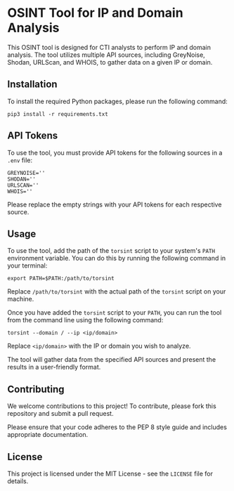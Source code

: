# OSINT Tool for IP and Domain Analysis

This OSINT tool is designed for CTI analysts to perform IP and domain analysis. The tool utilizes multiple API sources, including GreyNoise, Shodan, URLScan, and WHOIS, to gather data on a given IP or domain. 

## Installation

To install the required Python packages, please run the following command:

```
pip3 install -r requirements.txt
```

## API Tokens

To use the tool, you must provide API tokens for the following sources in a `.env` file:

```
GREYNOISE=''
SHODAN=''
URLSCAN=''
WHOIS=''
```

Please replace the empty strings with your API tokens for each respective source.

## Usage

To use the tool, add the path of the `torsint` script to your system's `PATH` environment variable. You can do this by running the following command in your terminal:

```
export PATH=$PATH:/path/to/torsint
```

Replace `/path/to/torsint` with the actual path of the `torsint` script on your machine.

Once you have added the `torsint` script to your `PATH`, you can run the tool from the command line using the following command:

```
torsint --domain / --ip <ip/domain>
```

Replace `<ip/domain>` with the IP or domain you wish to analyze. 

The tool will gather data from the specified API sources and present the results in a user-friendly format.

## Contributing

We welcome contributions to this project! To contribute, please fork this repository and submit a pull request. 

Please ensure that your code adheres to the PEP 8 style guide and includes appropriate documentation. 

## License

This project is licensed under the MIT License - see the `LICENSE` file for details.
